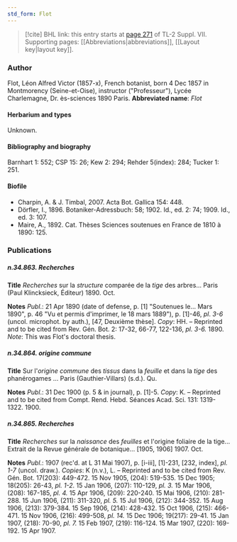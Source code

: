 ```yaml
---
std_form: Flot
---
```


> [!cite] BHL link: this entry starts at [page 271](https://www.biodiversitylibrary.org/page/33259775) of TL-2 Suppl. VII.
> Supporting pages: [[Abbreviations|abbreviations]], [[Layout key|layout key]].

### Author

Flot, Léon Alfred Victor (1857-x), French botanist, born 4 Dec 1857 in Montmorency (Seine-et-Oise), instructor ("Professeur"), Lycée Charlemagne, Dr. ès-sciences 1890 Paris. 
**Abbreviated name**: *Flot*

#### Herbarium and types

Unknown.

#### Bibliography and biography

Barnhart 1: 552; CSP 15: 26; Kew 2: 294; Rehder 5(index): 284; Tucker 1: 251.

#### Biofile

- Charpin, A. & J. Timbal, 2007. Acta Bot. Gallica 154: 448.
- Dörfler, I., 1896. Botaniker-Adressbuch: 58; 1902. Id., ed. 2: 74; 1909. Id., ed. 3: 107.
- Maire, A., 1892. Cat. Thèses Sciences soutenues en France de 1810 à 1890: 125.

### Publications

##### n.34.863. Recherches

**Title**
*Recherches* sur la *structure* comparée de la *tige* des arbres... Paris (Paul Klincksieck, Éditeur) 1890. Oct.

**Notes**
*Publ*.: 21 Apr 1890 (date of defense, p. \[1\] "Soutenues le... Mars 1890", p. 46 "Vu et permis d'imprimer, le 18 mars 1889"), p. \[1\]-46, *pl*. *3-6* (uncol. microphot. by auth.), \[47, Deuxième thèse\]. *Copy*: HH. – Reprinted and to be cited from Rev. Gén. Bot. 2: 17-32, 66-77, 122-136, *pl. 3-6.* 1890.
*Note*: This was Flot's doctoral thesis.

##### n.34.864. origine commune

**Title**
Sur l'*origine commune* des *tissus* dans la *feuille* et dans la *tige* des phanérogames ... Paris (Gauthier-Villars) (s.d.). Qu.

**Notes**
*Publ*.: 31 Dec 1900 (p. 5 & in journal), p. \[1\]-5. *Copy*: K. – Reprinted and to be cited from Compt. Rend. Hebd. Séances Acad. Sci. 131: 1319-1322. 1900.

##### n.34.865. Recherches

**Title**
*Recherches* sur la *naissance* des *feuilles* et l'origine foliaire de la tige... Extrait de la Revue générale de botanique... \[1905, 1906\] 1907. Oct.

**Notes**
*Publ*.: 1907 (rec'd. at L 31 Mai 1907), p. \[i-iii\], \[1\]-231, \[232, index\], *pl. 1-7* (uncol. draw.). *Copies*: K (n.v.), L. – Reprinted and to be cited from Rev. Gén. Bot. 17(203): 449-472. 15 Nov 1905, (204): 519-535. 15 Dec 1905; 18(205): 26-43, *pl. 1-2.* 15 Jan 1906, (207): 110-129, *pl. 3.* 15 Mar 1906, (208): 167-185, *pl. 4.* 15 Apr 1906, (209): 220-240. 15 Mai 1906, (210): 281-288. 15 Jun 1906, (211): 311-320, *pl. 5.* 15 Jul 1906, (212): 344-352. 15 Aug 1906, (213): 379-384. 15 Sep 1906, (214): 428-432. 15 Oct 1906, (215): 466-471. 15 Nov 1906, (216): 499-508, *pl. 14.* 15 Dec 1906; 19(217): 29-41. 15 Jan 1907, (218): 70-90, *pl. 7.* 15 Feb 1907, (219): 116-124. 15 Mar 1907, (220): 169-192. 15 Apr 1907.

